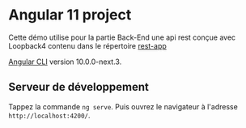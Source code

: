# Angular 11 project

Cette démo utilise pour la partie Back-End une api rest conçue avec Loopback4 contenu dans le répertoire [rest-app](https://github.com/edouarddurandviel/rest-app)

[Angular CLI](https://github.com/angular/angular-cli) version 10.0.0-next.3.

## Serveur de développement

Tappez la commande `ng serve`. Puis ouvrez le navigateur à l'adresse `http://localhost:4200/`.

